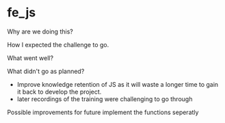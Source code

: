 # fe_js


Why are we doing this? 

How I expected the challenge to go. 

What went well? 

What didn't go as planned? 

- Improve knowledge retention of JS as it will waste a longer time to gain it back to develop the project.
- later recordings of the training were challenging to go through

Possible improvements for future
implement the functions seperatly
